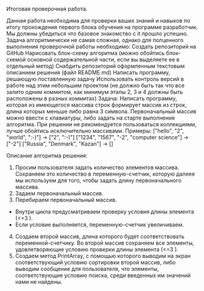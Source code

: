 Итоговая проверочная работа.

Данная работа необходима для проверки ваших знаний и навыков по итогу прохождения первого блока обучения на программе разработчик. Мы должны убедиться что базовое знакомство с it прошло успешно.
Задача алгоритмически не самая сложная, однако для полценного выполнения проверочной работы необходимо:
Создать репозиторий на GitHub
Нарисовать блок-схему алгоритма (можно обойтись блок-схемой основной содержательной части, если вы выделяете ее в отдельный метод)
Снабдить репозиторий оформленным текстовым описанием решения (файл README.md)
Написать программу, решающую поставленную задачу
Использовать контроль версий в работе над этим небольшим проектом (не должно быть так что все залито одним коммитом, как минимум этапы 2, 3 и 4 должны быть расположены в разных коммитах)
Задача: Написать программу, которая из имеющегося массива строк формирует массив из строк, длина которых меньше либо равна 3 символа. Первоначальный массив можно ввести с клавиатуры, либо задать на старте выполнения алгоритма. При решении не рекомендуется пользоваться коллекциями, лучше обойтись исключительно массивами.
Примеры:
["hello", "2", "world", ":-)"] -> ["2", ":-)"]
["1234", "1567", "-2", "computer science"] -> ["-2"]
["Russia", "Denmark", "Kazan"] -> []


Описание алгоритма решения:
1. Просим пользователя задать количество элементов массива. Сохраняем это количество в переменную-счетчик, которую далеее мы используем для того, чтобы задать длину первоначального массива.
2. Задаем первоначальный массив.
3. Перебираем первоначальный массив.
* Внутри цикла предусматриваем проверку условия длины элемента (<=3 ).
* Если условие выполняется, переменную-счетчик увеличиваем.
4. Создаем второй массив, длина которого будет соответствовать переменной-счетчику. Во второй массив сохраняем все элементы, удовлетворяющие условию проверки длины элемента (<=3 ).
5. Создаем метод PrintArray, с помощью которого выводим на экран соответствующий условию сортировки второй массив, либо выводим сообщение для пользователя, что элементы, соответствующие условию поиска, среди введенных им значений нами не найдены.